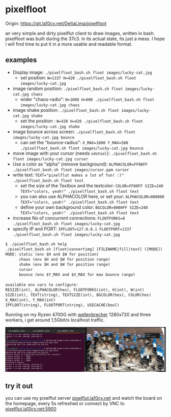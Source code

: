 # pixelfloot

Origin: https://git.la10cy.net/DeltaLima/pixelfloot

an very simple and dirty pixelflut client to draw images, written in bash.
pixelfloot was built during the 37c3. in its actual state, its just a mess. I hope i will find time to put it in a more usable and readable format. 

## examples

- Display image: `./pixelfloot_bash.sh floot images/lucky-cat.jpg`
  - set position: `W=1337 H=420 ./pixelfloot_bash.sh floot images/lucky-cat.jpg`
- image random position: `./pixelfloot_bash.sh floot images/lucky-cat.jpg chaos`
  - wider "chaos-radio": `W=1000 H=600 ./pixelfloot_bash.sh floot images/lucky-cat.jpg chaos`
- image shake position: `./pixelfloot_bash.sh floot images/lucky-cat.jpg shake`
  - set the position  : `W=420 H=420 ./pixelfloot_bash.sh floot images/lucky-cat.jpg shake`
- image bounce across screen: `./pixelfloot_bash.sh floot images/lucky-cat.jpg bounce`
  - can set the "bounce-radius": `X_MAX=1000 Y_MAX=500 ./pixelfloot_bash.sh floot images/lucky-cat.jpg bounce`
- move image with your cursor (needs `xdotool`): `./pixelfloot_bash.sh floot images/lucky-cat.jpg cursor`
- Use a color as "alpha" (remove background): `ALPHACOLOR=FF00FF ./pixelfloot_bash.sh floot images/cursor.ppm cursor`
- write text: `TEXT="pixelflut makes a lot of fun! :)" ./pixelfloot_bash.sh floot text`
  - set the size of the Textbox and the textcolor: `COLOR=FF00FF SIZE=240 TEXT="colors, yeah!" ./pixelfloot_bash.sh floot text`
  - you can also use ALPHACOLOR here, or set your: `ALPHACOLOR=000000 TEXT="colors, yeah!" ./pixelfloot_bash.sh floot text`
  - define your own background color: `BGCOLOR=0000FF SIZE=240 TEXT="colors, yeah!" ./pixelfloot_bash.sh floot text`
- increase No of concurrent connections: `FLOOTFORKS=8 ./pixelfloot_bash.sh floot images/lucky-cat.jpg`
- specify IP and PORT: `IPFLOOT=127.0.0.1 FLOOTPORT=1337 ./pixelfloot_bash.sh floot images/lucky-cat.jpg`

```shell
$ ./pixelfloot_bash.sh help
./pixelfloot_bash.sh [floot|convertimg] [FILENAME|fill|text] ([MODE])
MODE: static (env $H and $W for position)
      chaos (env $H and $W for position range)
      shake (env $H and $W for position range)
      cursor
      bounce (env $Y_MAX and $X_MAX for max bounce range)

available env vars to configure:
RESIZE(int), ALPHACOLOR(hex), FLOOTFORKS(int), H(int), W(int)
SIZE(int), TEXT(string), TEXTSIZE(int), BGCOLOR(hex), COLOR(hex)
X_MAX(int), Y_MAX(int)
IPFLOOT(string), FLOOTPORT(string), USECACHE(bool)
```

Running on my Ryzen 4700G with [wellenbrecher](https://github.com/bits0rcerer/wellenbrecher) 1280x720 and three workers,
i get around 1,5Gbit/s localhost traffic.

![pixelfloot screenshot](demo/screenshot_pixelfloot.png)

## try it out

you can use my pixelflut server [pixelflut.la10cy.net](http://pixelflut.la10cy.net) and watch the board on the homepage, every 5s refreshed or connect by VNC to [pixelflut.la10cy.net:5900](vnc://pixelflut.la10cy.net:5900)
